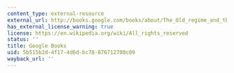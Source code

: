 ```yaml
---
content_type: external-resource
external_url: http://books.google.com/books/about/The_Old_regime_and_the_French_Revolution.html?id=MB5zuyyQ4rMC
has_external_license_warning: true
license: https://en.wikipedia.org/wiki/All_rights_reserved
status: ''
title: Google Books
uid: 5b515b2d-4f17-4d6d-bc78-876712780c09
wayback_url: ''
---
```

